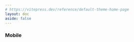 ```yaml
---
# https://vitepress.dev/reference/default-theme-home-page
layout: doc
aside: false
---
```


<script setup>

import {
  VPTeamPage,
  VPTeamPageTitle,
  VPTeamMembers
} from 'vitepress/theme'


const mobile = [
  {title:"Swift",link:"/pages/wiki/swift",icon:"./wiki/swiftui.png",desc:"SwiftUI"}
]
</script>

<VPTeamPage>
  <VPTeamPageTitle>
    <template #title>
      Wiki
    </template>
    <template #lead>
      到底要记住多少命令行才会让脑袋爆炸呢？
    </template>
  </VPTeamPageTitle>
</VPTeamPage>

### Mobile

<br>
<LinkCard  :items ="mobile" />

<style>

.content{
    max-width: unset !important;
}
</style>
